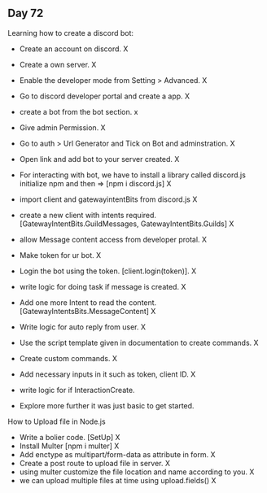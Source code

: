 ## Day 72

Learning how to create a discord bot:
 - Create an account on discord. X
 - Create a own server. X
 - Enable the developer mode from Setting > Advanced. X
 - Go to discord developer portal and create a app. X
 - create a bot from the bot section. x
 - Give admin Permission. X
 - Go to auth > Url Generator and Tick on Bot and adminstration. X
 - Open link and add bot to your server created. X

 - For interacting with bot, we have to install a library called discord.js
    initialize npm and then => [npm i discord.js] X
 - import client and gatewayintentBits from discord.js X
 - create a new client with intents required. [GatewayIntentBits.GuildMessages, GatewayIntentBits.Guilds] X
 - allow Message content access from developer protal. X
 - Make token for ur bot. X
 - Login the bot using the token. [client.login(token)]. X
 - write logic for doing task if message is created. X
 - Add one more Intent to read the content. [GatewayIntentsBits.MessageContent] X
 - Write logic for auto reply from user. X
 - Use the script template given in documentation to create commands. X
 - Create custom commands. X
 - Add necessary inputs in it such as token, client ID. X
 - write logic for if InteractionCreate.
 - Explore more further it was just basic to get started.



How to Upload file in Node.js
 - Write a bolier code. [SetUp] X
 - Install Multer [npm i multer] X
 - Add enctype as multipart/form-data as attribute in form. X
 - Create a post route to upload file in server. X
 - using multer customize the file location and name according to you. X
 - we can upload multiple files at time using upload.fields() X
